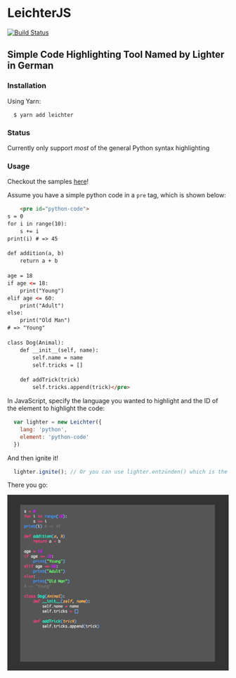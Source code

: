 # LeichterJS

[![Build Status](https://travis-ci.org/Maxwell-Alexius/LeichterJS.svg?branch=master)](https://travis-ci.org/Maxwell-Alexius/LeichterJS)

## Simple Code Highlighting Tool Named by Lighter in German

### Installation

Using Yarn:

```
  $ yarn add leichter
```

### Status

Currently only support *most* of the general Python syntax highlighting

### Usage

Checkout the samples [here](https://github.com/Maxwell-Alexius/LeichterJS/tree/master/sample)!

Assume you have a simple python code in a `pre` tag, which is shown below:

```html
    <pre id="python-code">
s = 0
for i in range(10):
    s += i
print(i) # => 45

def addition(a, b)
    return a + b

age = 18
if age <= 18:
    print("Young")
elif age <= 60:
    print("Adult")
else:
    print("Old Man")
# => "Young"

class Dog(Animal):
    def __init__(self, name):
        self.name = name
        self.tricks = []
    
    def addTrick(trick)
        self.tricks.append(trick)</pre>
```

In JavaScript, specify the language you wanted to highlight and the ID of the element to highlight the code:

```js
  var lighter = new Leichter({
    lang: 'python',
    element: 'python-code'
  })
```

And then ignite it!

```js
  lighter.ignite(); // Or you can use lighter.entzünden() which is the alias method of the ignite method
```

There you go:

![Python Code Highlighting](./README_img/python_code.png)